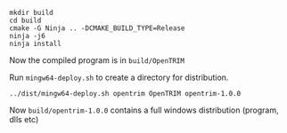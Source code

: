 
```
mkdir build
cd build
cmake -G Ninja .. -DCMAKE_BUILD_TYPE=Release
ninja -j6
ninja install
```

Now the compiled program is in `build/OpenTRIM`

Run `mingw64-deploy.sh` to create a directory for distribution. 

```
../dist/mingw64-deploy.sh opentrim OpenTRIM opentrim-1.0.0
```

Now `build/opentrim-1.0.0` contains a full windows distribution (program, dlls etc)